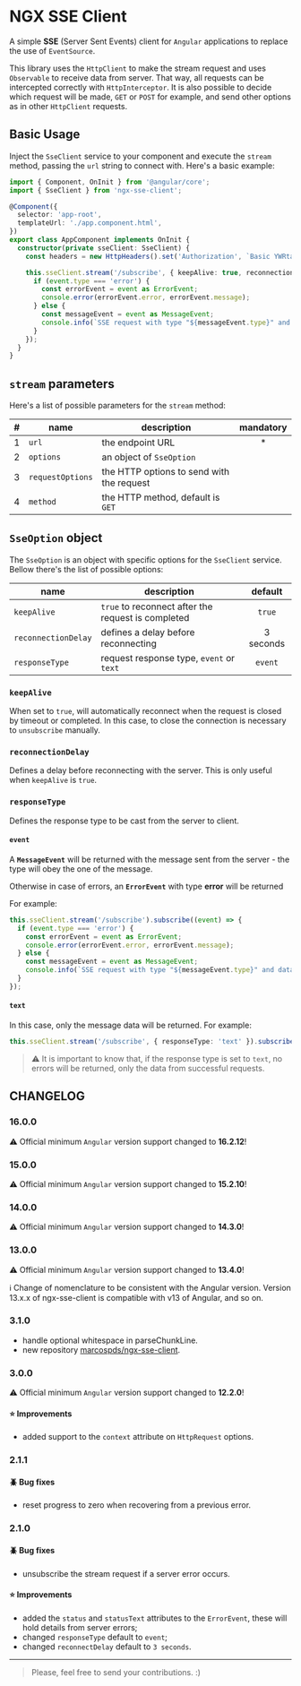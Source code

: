 # NGX SSE Client

A simple **SSE** (Server Sent Events) client for `Angular` applications to
replace the use of `EventSource`.

This library uses the `HttpClient` to make the stream request and uses
`Observable` to receive data from server. That way, all requests can be
intercepted correctly with `HttpInterceptor`. It is also possible to decide
which request will be made, `GET` or `POST` for example, and send other options
as in other `HttpClient` requests.

## Basic Usage

Inject the `SseClient` service to your component and execute the `stream`
method, passing the `url` string to connect with. Here's a basic example:

```typescript
import { Component, OnInit } from '@angular/core';
import { SseClient } from 'ngx-sse-client';

@Component({
  selector: 'app-root',
  templateUrl: './app.component.html',
})
export class AppComponent implements OnInit {
  constructor(private sseClient: SseClient) {
    const headers = new HttpHeaders().set('Authorization', `Basic YWRtaW46YWRtaW4=`);

    this.sseClient.stream('/subscribe', { keepAlive: true, reconnectionDelay: 1_000, responseType: 'event' }, { headers }, 'POST').subscribe((event) => {
      if (event.type === 'error') {
        const errorEvent = event as ErrorEvent;
        console.error(errorEvent.error, errorEvent.message);
      } else {
        const messageEvent = event as MessageEvent;
        console.info(`SSE request with type "${messageEvent.type}" and data "${messageEvent.data}"`);
      }
    });
  }
}
```

## `stream` parameters

Here's a list of possible parameters for the `stream` method:

|   # | name             | description                               | mandatory |
| --: | ---------------- | ----------------------------------------- | :-------: |
|   1 | `url`            | the endpoint URL                          |    \*     |
|   2 | `options`        | an object of `SseOption`                  |           |
|   3 | `requestOptions` | the HTTP options to send with the request |           |
|   4 | `method`         | the HTTP method, default is `GET`         |           |

## `SseOption` object

The `SseOption` is an object with specific options for the `SseClient` service.
Bellow there's the list of possible options:

| name                | description                                        |  default  |
| ------------------- | -------------------------------------------------- | :-------: |
| `keepAlive`         | `true` to reconnect after the request is completed |  `true`   |
| `reconnectionDelay` | defines a delay before reconnecting                | 3 seconds |
| `responseType`      | request response type, `event` or `text`           |  `event`  |

### `keepAlive`

When set to `true`, will automatically reconnect when the request is closed by
timeout or completed. In this case, to close the connection is necessary to
`unsubscribe` manually.

### `reconnectionDelay`

Defines a delay before reconnecting with the server. This is only useful when
`keepAlive` is `true`.

### `responseType`

Defines the response type to be cast from the server to client.

#### `event`

A **`MessageEvent`** will be returned with the message sent from the server - the
type will obey the one of the message.

Otherwise in case of errors, an **`ErrorEvent`** with type **error** will be returned

For example:

```typescript
this.sseClient.stream('/subscribe').subscribe((event) => {
  if (event.type === 'error') {
    const errorEvent = event as ErrorEvent;
    console.error(errorEvent.error, errorEvent.message);
  } else {
    const messageEvent = event as MessageEvent;
    console.info(`SSE request with type "${messageEvent.type}" and data "${messageEvent.data}"`);
  }
});
```

#### `text`

In this case, only the message data will be returned. For example:

```typescript
this.sseClient.stream('/subscribe', { responseType: 'text' }).subscribe((data) => console.log(data));
```

> :warning: It is important to know that, if the response type is set to `text`,
> no errors will be returned, only the data from successful requests.

## CHANGELOG

### 16.0.0

:warning: Official minimum `Angular` version support changed to **16.2.12**!

### 15.0.0

:warning: Official minimum `Angular` version support changed to **15.2.10**!

### 14.0.0

:warning: Official minimum `Angular` version support changed to **14.3.0**!

### 13.0.0

:warning: Official minimum `Angular` version support changed to **13.4.0**!

:information_source: Change of nomenclature to be consistent with the Angular version. Version 13.x.x of ngx-sse-client is compatible with v13 of Angular, and so on.

### 3.1.0

- handle optional whitespace in parseChunkLine.
- new repository [marcospds/ngx-sse-client](https://github.com/marcospds/ngx-sse-client/releases).

### 3.0.0

:warning: Official minimum `Angular` version support changed to **12.2.0**!

#### :star: Improvements

- added support to the `context` attribute on `HttpRequest` options.

### 2.1.1

#### :beetle: Bug fixes

- reset progress to zero when recovering from a previous error.

### 2.1.0

#### :beetle: Bug fixes

- unsubscribe the stream request if a server error occurs.

#### :star: Improvements

- added the `status` and `statusText` attributes to the `ErrorEvent`, these
  will hold details from server errors;
- changed `responseType` default to `event`;
- changed `reconnectDelay` default to `3 seconds`.

---

> Please, feel free to send your contributions. :)
